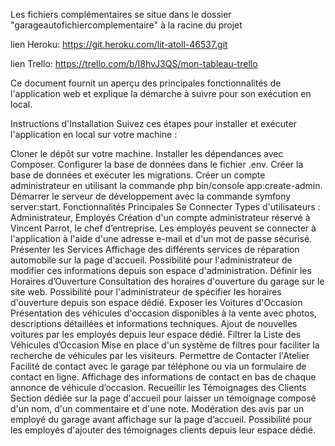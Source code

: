 Les fichiers complémentaires se situe dans le dossier "garageautofichiercomplementaire" à la racine du projet 

lien Heroku: https://git.heroku.com/lit-atoll-46537.git

lien Trello: https://trello.com/b/I8hvJ3QS/mon-tableau-trello

Ce document fournit un aperçu des principales fonctionnalités de l'application web et explique la démarche à suivre pour son exécution en local.

Instructions d'Installation
Suivez ces étapes pour installer et exécuter l'application en local sur votre machine :

Cloner le dépôt sur votre machine.
Installer les dépendances avec Composer.
Configurer la base de données dans le fichier .env.
Créer la base de données et exécuter les migrations.
Créer un compte administrateur en utilisant la commande php bin/console app:create-admin.
Démarrer le serveur de développement avec la commande symfony server:start.
Fonctionnalités Principales
Se Connecter
Types d'utilisateurs : Administrateur, Employés
Création d'un compte administrateur réservé à Vincent Parrot, le chef d’entreprise.
Les employés peuvent se connecter à l'application à l'aide d'une adresse e-mail et d'un mot de passe sécurisé.
Présenter les Services
Affichage des différents services de réparation automobile sur la page d'accueil.
Possibilité pour l'administrateur de modifier ces informations depuis son espace d'administration.
Définir les Horaires d’Ouverture
Consultation des horaires d'ouverture du garage sur le site web.
Possibilité pour l'administrateur de spécifier les horaires d'ouverture depuis son espace dédié.
Exposer les Voitures d'Occasion
Présentation des véhicules d'occasion disponibles à la vente avec photos, descriptions détaillées et informations techniques.
Ajout de nouvelles voitures par les employés depuis leur espace dédié.
Filtrer la Liste des Véhicules d’Occasion
Mise en place d'un système de filtres pour faciliter la recherche de véhicules par les visiteurs.
Permettre de Contacter l'Atelier
Facilité de contact avec le garage par téléphone ou via un formulaire de contact en ligne.
Affichage des informations de contact en bas de chaque annonce de véhicule d’occasion.
Recueillir les Témoignages des Clients
Section dédiée sur la page d'accueil pour laisser un témoignage composé d'un nom, d'un commentaire et d'une note.
Modération des avis par un employé du garage avant affichage sur la page d’accueil.
Possibilité pour les employés d'ajouter des témoignages clients depuis leur espace dédié.
